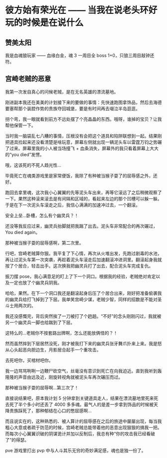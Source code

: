 # 彼方始有荣光在 —— 当我在说老头环好玩的时候是在说什么

## 赞美太阳

我是血魂狼玩家 —— 血缘白金，魂 3 一周目全 boss 1+0，只狼三周目敲钟还符。

## 宫崎老贼的恶意

我第一次发自真心的问候老贼，是在无名英雄的漂流墓地。

刚进副本我还在美美的计划接下来的要做的事情：先快速跑图拿饰品，然后去海德要塞帮那个装腔作势的贵族夺回城堡，要是有时间再去啜泣半岛逛逛。

拐个弯，我一眼就看到前方不远处摆了个亮晶晶的东西。哦呀，谁掉的宝贝？让我帮他保管一下。

当时我一脑袋乱七八糟的事情，压根没有会把这个道具和陷阱联想到一起。结果刚把道具捡起来还没看清楚是啥玩意，屏幕左侧就出现一辆泥头车以雷霆万钧之势碾了过来。屏幕里我的小人被当场撞飞 + 血条消失，屏幕外的我只看着屏幕上大大的“you died”发愣。

哦，这该死的不死人趋光性...

毕竟死亡在魂类游戏里是家常便饭，我除了有种被当猴子耍了的屈辱感之外，还好。

跑回去拿里魂，这次我小心翼翼的先等泥头车出来，再等它滚远了之后稍微观察了一下。果然这种滚来滚去是有间隔和区域的，看起来左边的那个凹槽可以躲一躲。于是在下一次泥头车滚走之后，我信心满满的加速冲过去，一个翻滚。

安全上垒...卧槽，怎么有个幽灵兵？！

还没等我反应过来，幽灵兵抬脚就把我踹了出去。泥头车非常配合的再次碾过，You died again。

那种被当猴子耍的屈辱感啊，第二次里。

行吧，宫崎老贼算你狠。我平复了下心情，再次从火堆出发，先跑过剧毒的水池，再让过泥头车第一次突袭，再趁着泥头车滚走后加速翻滚冲进洞里。翻滚起身我就按了个居合，轻击出手。这次换我把幽灵兵打了出去，配合泥头车完成复仇。

振刀摆 pose，我心满意足的盯上了下一个洞口。根据我的经验，老贼绝对肯定以及一定也放了个幽灵兵阴我。

哈哈，果然。在下一个洞口我还是翻滚起身后压了个居合出来，刚好把准备偷袭我的幽灵兵给打飞掉到了下层。我单笑宫崎少谋，老贼少智，同样的招数是不能对圣斗士用两次的。

我还没感慨完，背后突然挨了一刀被打了个趔趄。“不好”的念头刚刚闪过，我就被另一个幽灵兵一脚也给踹到了下层。

这特么的...老贼你不按套路出牌啊，怎么还能放俩怪的？！

然而虽然摔到下层居然没死，刚才被我打下来的幽灵兵张牙舞爪扑来上来。我是怒从心头起恶向胆边生，月影居合起手一个重攻击。

去死吧你，买棺材吧你。

我一边骂骂咧咧一边鞭尸砍空气，丝毫没有意识到死亡在向我迫近。直到我听到轰隆隆的声音由远及近，刚旋转视角就被泥头车再次碾压而过。

那种被当猴子耍的屈辱啊...第三次了！

直接说结果吧，原本我计划 5 分钟拿到关键道具走人，结果在漂流墓地里死来死去死了半个多小时还丢了 4000 多多魂。最气人的是差一步拿到饰品的时候被天降贵族踩死了，那种郁结在心口的憋屈感啊...

而且说实在的，这种熟悉的、被人算计的屈辱感在之后的旅途中屡屡出现，每当我粗心大意或者疏于防范的时候，宫崎老贼总能带着他的恶意出现狠狠的搞我一把。而每次小心翼翼识破的阴谋诡计并加以反制后，我总有种“你的攻击我已经看破了”的得瑟。

pve 游戏里打出 pvp 中与人斗其乐无穷的奇妙满足感，魂也是独一份了。





